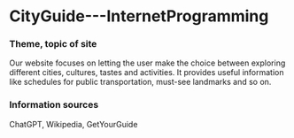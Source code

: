 # CityGuide---InternetProgramming



### Theme, topic of site

Our website focuses on letting the user make the choice between exploring different cities, cultures, tastes and activities. It provides useful information like schedules for public transportation, must-see landmarks and so on.

### Information sources

ChatGPT, Wikipedia, GetYourGuide
















